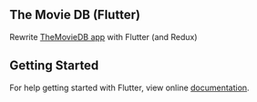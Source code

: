 ## The Movie DB (Flutter)

Rewrite [TheMovieDB app](https://github.com/dvtai113/TheMovieDB) with Flutter (and Redux)


## Getting Started

For help getting started with Flutter, view online
[documentation](https://flutter.io/).
